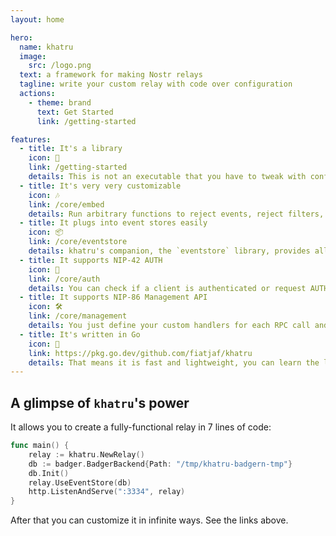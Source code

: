 ```yaml
---
layout: home

hero:
  name: khatru
  image:
    src: /logo.png
  text: a framework for making Nostr relays
  tagline: write your custom relay with code over configuration
  actions:
    - theme: brand
      text: Get Started
      link: /getting-started

features:
  - title: It's a library
    icon: 🐢
    link: /getting-started
    details: This is not an executable that you have to tweak with config files, it's a library that you import and use, so you just write code and it does exactly what you want.
  - title: It's very very customizable
    icon: 🎶
    link: /core/embed
    details: Run arbitrary functions to reject events, reject filters, overwrite results of queries, perform actual queries, mix the relay stuff with other HTTP handlers or even run it inside an existing website.
  - title: It plugs into event stores easily
    icon: 📦
    link: /core/eventstore
    details: khatru's companion, the `eventstore` library, provides all methods for storing and querying events efficiently from SQLite, LMDB, Postgres, Badger and others.
  - title: It supports NIP-42 AUTH
    icon: 🪪
    link: /core/auth
    details: You can check if a client is authenticated or request AUTH anytime, or reject an event or a filter with an "auth-required:" and it will be handled automatically.
  - title: It supports NIP-86 Management API
    icon: 🛠️
    link: /core/management
    details: You just define your custom handlers for each RPC call and they will be exposed appropriately to management clients.
  - title: It's written in Go
    icon: 🛵
    link: https://pkg.go.dev/github.com/fiatjaf/khatru
    details: That means it is fast and lightweight, you can learn the language in 5 minutes and it builds your relay into a single binary that's easy to ship and deploy.
---
```


## A glimpse of `khatru`'s power

It allows you to create a fully-functional relay in 7 lines of code:

```go
func main() {
	relay := khatru.NewRelay()
	db := badger.BadgerBackend{Path: "/tmp/khatru-badgern-tmp"}
	db.Init()
	relay.UseEventStore(db)
	http.ListenAndServe(":3334", relay)
}
```

After that you can customize it in infinite ways. See the links above.
